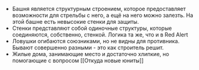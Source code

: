 - Башня является структурным строением, которое предоставляет возможности для стрельбы с него, а ещё на него можно залезть.
  На этой башне есть невысокие стенки для защиты.
- Стенки представляют собой одиночные структуры, которые соединяются, собственно, стенкой. Логика та же, что и в Red Alert
- Ловушки огибаются союзниками, но не видны для противника. Бывают совершенно разными - это как строитель решит.
- Жилые дома, занимающие место и достаточно хлипкие, но помогающие с вопросом [[Откуда новые юниты]]